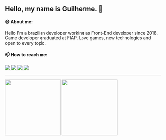 ## Hello, my name is Guilherme. 👋

#### 😄 About me:
Hello I'm a brazilian developer working as Front-End developer since 2018. Game developer graduated at FIAP. Love games, new technologies and open to every topic.

#### 📫 How to reach me:

<a href="https://includestudio.com.br" target="_blank">
  <img src="https://img.shields.io/badge/-Include_Studio-%23f33?style=for-the-badge&logoColor=white" target="_blank">
</a>
<a href="https://www.linkedin.com/in/guilherme-bm/" target="_blank">
  <img src="https://img.shields.io/badge/-LinkedIn-%230077B5?style=for-the-badge&logo=linkedin&logoColor=white" target="_blank">
</a>
<a href = "mailto:gui.bm.1995@gmail.com">
  <img src="https://img.shields.io/badge/-Gmail-%23EA4335?style=for-the-badge&logo=gmail&logoColor=white" target="_blank">
</a>
 <a href="https://www.instagram.com/guiiibm/" target="_blank">
  <img src="https://img.shields.io/badge/-Instagram-%23E4405F?style=for-the-badge&logo=instagram&logoColor=white" target="_blank">
</a>
 
<hr />

<img align="left" height="180em" src="https://github-readme-stats.vercel.app/api?username=taiyouftw&show_icons=true&theme=dracula&include_all_commits=true&count_private=true"/>
<img height="180em" src="https://github-readme-stats.vercel.app/api/top-langs/?username=taiyouftw&layout=compact&langs_count=7&theme=dracula"/>

